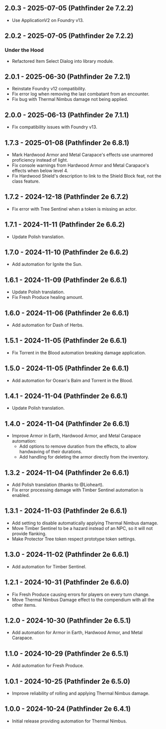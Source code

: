 ## 2.0.3 - 2025-07-05 (Pathfinder 2e 7.2.2)
- Use ApplicationV2 on Foundry v13.

## 2.0.2 - 2025-07-05 (Pathfinder 2e 7.2.2)
### Under the Hood
- Refactored Item Select Dialog into library module.

## 2.0.1 - 2025-06-30 (Pathfinder 2e 7.2.1)
- Reinstate Foundry v12 compatibility.
- Fix error log when removing the last combatant from an encounter.
- Fix bug with Thermal Nimbus damage not being applied.

## 2.0.0 - 2025-06-13 (Pathfinder 2e 7.1.1)
- Fix compatibility issues with Foundry v13.

## 1.7.3 - 2025-01-08 (Pathfinder 2e 6.8.1)
- Mark Hardwood Armor and Metal Carapace's effects use unarmored proficiency instead of light.
- Fix console warnings from Hardwood Armor and Metal Carapace's effects when below level 4.
- Fix Hardwood Shield's description to link to the Shield Block feat, not the class feature.

## 1.7.2 - 2024-12-18 (Pathfinder 2e 6.7.2)
- Fix error with Tree Sentinel when a token is missing an actor.

## 1.7.1 - 2024-11-11 (Pathfinder 2e 6.6.2)
- Update Polish translation.

## 1.7.0 - 2024-11-10 (Pathfinder 2e 6.6.2)
- Add automation for Ignite the Sun.

## 1.6.1 - 2024-11-09 (Pathfinder 2e 6.6.1)
- Update Polish translation.
- Fix Fresh Produce healing amount.

## 1.6.0 - 2024-11-06 (Pathfinder 2e 6.6.1)
- Add automation for Dash of Herbs.

## 1.5.1 - 2024-11-05 (Pathfinder 2e 6.6.1)
- Fix Torrent in the Blood automation breaking damage application.

## 1.5.0 - 2024-11-05 (Pathfinder 2e 6.6.1)
- Add automation for Ocean's Balm and Torrent in the Blood.

## 1.4.1 - 2024-11-04 (Pathfinder 2e 6.6.1)
- Update Polish translation.

## 1.4.0 - 2024-11-04 (Pathfinder 2e 6.6.1)
- Improve Armor in Earth, Hardwood Armor, and Metal Carapace automation:
    - Add options to remove duration from the effects, to allow handwaving of their durations.
    - Add handling for deleting the armor directly from the inventory.

## 1.3.2 - 2024-11-04 (Pathfinder 2e 6.6.1)
- Add Polish translation (thanks to @Lioheart).
- Fix error processing damage with Timber Sentinel automation is enabled.

## 1.3.1 - 2024-11-03 (Pathfinder 2e 6.6.1)
- Add setting to disable automatically applying Thermal Nimbus damage.
- Move Timber Sentinel to be a hazard instead of an NPC, so it will not provide flanking.
- Make Protector Tree token respect prototype token settings.

## 1.3.0 - 2024-11-02 (Pathfinder 2e 6.6.1)
- Add automation for Timber Sentinel.

## 1.2.1 - 2024-10-31 (Pathfinder 2e 6.6.0)
- Fix Fresh Produce causing errors for players on every turn change.
- Move Thermal Nimbus Damage effect to the compendium with all the other items.

## 1.2.0 - 2024-10-30 (Pathfinder 2e 6.5.1)
- Add automation for Armor in Earth, Hardwood Armor, and Metal Carapace.

## 1.1.0 - 2024-10-29 (Pathfinder 2e 6.5.1)
- Add automation for Fresh Produce.

## 1.0.1 - 2024-10-25 (Pathfinder 2e 6.5.0)
- Improve reliability of rolling and applying Thermal Nimbus damage.

## 1.0.0 - 2024-10-24 (Pathfinder 2e 6.4.1)
- Initial release providing automation for Thermal Nimbus.
